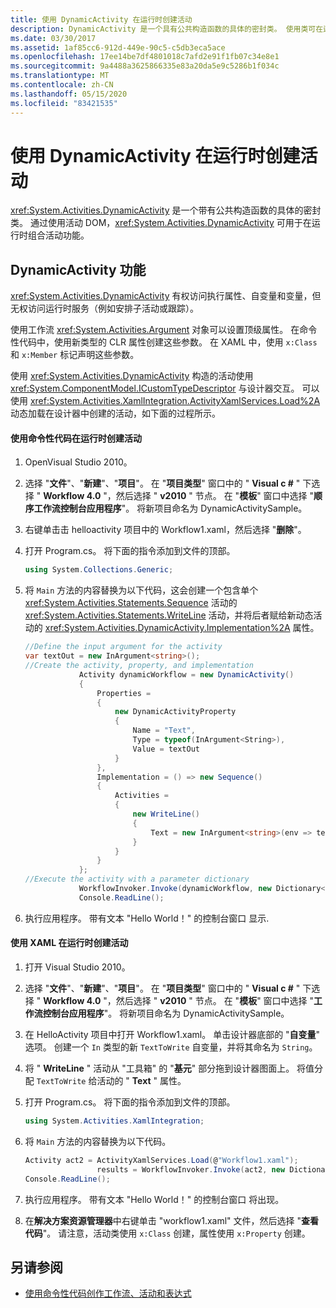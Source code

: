 ```yaml
---
title: 使用 DynamicActivity 在运行时创建活动
description: DynamicActivity 是一个具有公共构造函数的具体的密封类。 使用类可在运行时使用活动 DOM 组装活动功能。
ms.date: 03/30/2017
ms.assetid: 1af85cc6-912d-449e-90c5-c5db3eca5ace
ms.openlocfilehash: 17ee14be7df4801018c7afd2e91f1fb07c34e8e1
ms.sourcegitcommit: 9a4488a3625866335e83a20da5e9c5286b1f034c
ms.translationtype: MT
ms.contentlocale: zh-CN
ms.lasthandoff: 05/15/2020
ms.locfileid: "83421535"
---
```

# <a name="creating-an-activity-at-runtime-with-dynamicactivity"></a>使用 DynamicActivity 在运行时创建活动
<xref:System.Activities.DynamicActivity> 是一个带有公共构造函数的具体的密封类。 通过使用活动 DOM，<xref:System.Activities.DynamicActivity> 可用于在运行时组合活动功能。  
  
## <a name="dynamicactivity-features"></a>DynamicActivity 功能  
 <xref:System.Activities.DynamicActivity> 有权访问执行属性、自变量和变量，但无权访问运行时服务（例如安排子活动或跟踪）。  
  
 使用工作流 <xref:System.Activities.Argument> 对象可以设置顶级属性。 在命令性代码中，使用新类型的 CLR 属性创建这些参数。 在 XAML 中，使用 `x:Class` 和 `x:Member` 标记声明这些参数。  
  
 使用 <xref:System.Activities.DynamicActivity> 构造的活动使用 <xref:System.ComponentModel.ICustomTypeDescriptor> 与设计器交互。 可以使用 <xref:System.Activities.XamlIntegration.ActivityXamlServices.Load%2A> 动态加载在设计器中创建的活动，如下面的过程所示。  
  
#### <a name="to-create-an-activity-at-runtime-using-imperative-code"></a>使用命令性代码在运行时创建活动  
  
1. OpenVisual Studio 2010。  
  
2. 选择 "**文件**"、"**新建**"、"**项目**"。 在 "**项目类型**" 窗口中的 " **Visual c #** " 下选择 " **Workflow 4.0** "，然后选择 " **v2010** " 节点。 在 "**模板**" 窗口中选择 "**顺序工作流控制台应用程序**"。 将新项目命名为 DynamicActivitySample。  
  
3. 右键单击击 helloactivity 项目中的 Workflow1.xaml，然后选择 "**删除**"。  
  
4. 打开 Program.cs。 将下面的指令添加到文件的顶部。  
  
    ```csharp  
    using System.Collections.Generic;  
    ```  
  
5. 将 `Main` 方法的内容替换为以下代码，这会创建一个包含单个 <xref:System.Activities.Statements.Sequence> 活动的 <xref:System.Activities.Statements.WriteLine> 活动，并将后者赋给新动态活动的 <xref:System.Activities.DynamicActivity.Implementation%2A> 属性。  
  
    ```csharp  
    //Define the input argument for the activity  
    var textOut = new InArgument<string>();  
    //Create the activity, property, and implementation  
                Activity dynamicWorkflow = new DynamicActivity()  
                {  
                    Properties =
                    {  
                        new DynamicActivityProperty  
                        {  
                            Name = "Text",  
                            Type = typeof(InArgument<String>),  
                            Value = textOut  
                        }  
                    },  
                    Implementation = () => new Sequence()  
                    {  
                        Activities =
                        {  
                            new WriteLine()  
                            {  
                                Text = new InArgument<string>(env => textOut.Get(env))  
                            }  
                        }  
                    }  
                };  
    //Execute the activity with a parameter dictionary  
                WorkflowInvoker.Invoke(dynamicWorkflow, new Dictionary<string, object> { { "Text", "Hello World!" } });  
                Console.ReadLine();  
    ```  
  
6. 执行应用程序。 带有文本 "Hello World！" 的控制台窗口 显示.  
  
#### <a name="to-create-an-activity-at-runtime-using-xaml"></a>使用 XAML 在运行时创建活动  
  
1. 打开 Visual Studio 2010。  
  
2. 选择 "**文件**"、"**新建**"、"**项目**"。 在 "**项目类型**" 窗口中的 " **Visual c #** " 下选择 " **Workflow 4.0** "，然后选择 " **v2010** " 节点。 在 "**模板**" 窗口中选择 "**工作流控制台应用程序**"。 将新项目命名为 DynamicActivitySample。  
  
3. 在 HelloActivity 项目中打开 Workflow1.xaml。 单击设计器底部的 "**自变量**" 选项。 创建一个 `In` 类型的新 `TextToWrite` 自变量，并将其命名为 `String`。  
  
4. 将 " **WriteLine** " 活动从 "工具箱" 的 "**基元**" 部分拖到设计器图面上。 将值分配 `TextToWrite` 给活动的 " **Text** " 属性。  
  
5. 打开 Program.cs。 将下面的指令添加到文件的顶部。  
  
    ```csharp  
    using System.Activities.XamlIntegration;  
    ```  
  
6. 将 `Main` 方法的内容替换为以下代码。  
  
    ```csharp  
    Activity act2 = ActivityXamlServices.Load(@"Workflow1.xaml");  
                    results = WorkflowInvoker.Invoke(act2, new Dictionary<string, object> { { "TextToWrite", "HelloWorld!" } });  
    Console.ReadLine();  
    ```  
  
7. 执行应用程序。 带有文本 "Hello World！" 的控制台窗口  将出现。  
  
8. 在**解决方案资源管理器**中右键单击 "workflow1.xaml" 文件，然后选择 "**查看代码**"。 请注意，活动类使用 `x:Class` 创建，属性使用 `x:Property` 创建。  
  
## <a name="see-also"></a>另请参阅

- [使用命令性代码创作工作流、活动和表达式](authoring-workflows-activities-and-expressions-using-imperative-code.md)
